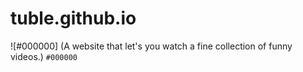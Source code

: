 # tuble.github.io
![#000000] (A website that let's you watch a fine collection of funny videos.) `#000000`

